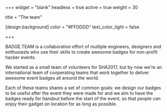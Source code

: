 +++
widget = "blank"
headless = true
active = true
weight = 30

title = "The team"

[design.background]
  color = "#FFDDDD"
  text_color_light = false

+++

BADGE.TEAM is a collaboration effort of multiple engineers, designers and enthusiasts who use their skills to create awesome badges for non-profit hacker events.

We started as a small team of volunteers for SHA2017, but by now we're an international team of cooperating teams that work together to deliver awesome event badges all around the world.

Each of these teams shares a set of common goals: we design our badges to be useful after the event they were made for and we aim to have the badges ready for handout before the start of the event, so that people can enjoy their gadget on location for as long as possible.
